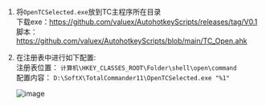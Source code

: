 1. 将`OpenTCSelected.exe`放到TC主程序所在目录  
   下载exe：https://github.com/valuex/AutohotkeyScripts/releases/tag/V0.1  
   脚本：https://github.com/valuex/AutohotkeyScripts/blob/main/TC_Open.ahk  
3. 在注册表中进行如下配置:  
   注册表位置： `计算机\HKEY_CLASSES_ROOT\Folder\shell\open\command`  
   配置内容： `D:\SoftX\TotalCommander11\OpenTCSelected.exe "%1"`

   ![image](https://github.com/valuex/AutohotkeyScripts/assets/3627812/7e454419-604e-4bb2-8a7b-f61850800fe5)
